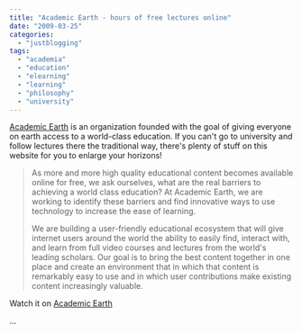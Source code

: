 ```yaml
---
title: "Academic Earth - hours of free lectures online"
date: "2009-03-25"
categories: 
  - "justblogging"
tags: 
  - "academia"
  - "education"
  - "elearning"
  - "learning"
  - "philosophy"
  - "university"
---
```


[Academic Earth](http://www.academicearth.org/) is an organization founded with the goal of giving everyone on earth access to a world-class education. If you can't go to university and follow lectures there the traditional way, there's plenty of stuff on this website for you to enlarge your horizons!

> As more and more high quality educational content becomes available online for free, we ask ourselves, what are the real barriers to achieving a world class education? At Academic Earth, we are working to identify these barriers and find innovative ways to use technology to increase the ease of learning.
> 
> We are building a user-friendly educational ecosystem that will give internet users around the world the ability to easily find, interact with, and learn from full video courses and lectures from the world's leading scholars. Our goal is to bring the best content together in one place and create an environment that in which that content is remarkably easy to use and in which user contributions make existing content increasingly valuable.

Watch it on [Academic Earth](http://www.academicearth.org/lectures/death-intro/)

...
